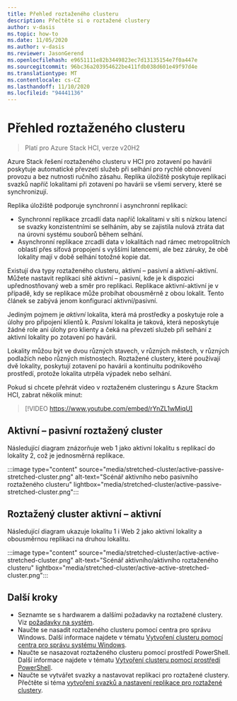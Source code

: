```yaml
---
title: Přehled roztaženého clusteru
description: Přečtěte si o roztažené clustery
author: v-dasis
ms.topic: how-to
ms.date: 11/05/2020
ms.author: v-dasis
ms.reviewer: JasonGerend
ms.openlocfilehash: e9651111e82b3449823ec7d13135154e7f0a447e
ms.sourcegitcommit: 96bc36a203954622be411fdb038d601e49f97d4e
ms.translationtype: MT
ms.contentlocale: cs-CZ
ms.lasthandoff: 11/10/2020
ms.locfileid: "94441136"
---
```

# <a name="stretched-clusters-overview"></a>Přehled roztaženého clusteru

> Platí pro Azure Stack HCI, verze v20H2

Azure Stack řešení roztaženého clusteru v HCI pro zotavení po havárii poskytuje automatické převzetí služeb při selhání pro rychlé obnovení provozu a bez nutnosti ručního zásahu. Replika úložiště poskytuje replikaci svazků napříč lokalitami při zotavení po havárii se všemi servery, které se synchronizují.

Replika úložiště podporuje synchronní i asynchronní replikaci:

- Synchronní replikace zrcadlí data napříč lokalitami v síti s nízkou latencí se svazky konzistentními se selháním, aby se zajistila nulová ztráta dat na úrovni systému souborů během selhání.
- Asynchronní replikace zrcadlí data v lokalitách nad rámec metropolitních oblastí přes síťová propojení s vyššími latencemi, ale bez záruky, že obě lokality mají v době selhání totožné kopie dat.

Existují dva typy roztaženého clusteru, aktivní – pasivní a aktivní-aktivní. Můžete nastavit replikaci sítě aktivní – pasivní, kde je k dispozici upřednostňovaný web a směr pro replikaci. Replikace aktivní-aktivní je v případě, kdy se replikace může probíhat obousměrně z obou lokalit. Tento článek se zabývá jenom konfigurací aktivní/pasivní.

Jediným pojmem je *aktivní* lokalita, která má prostředky a poskytuje role a úlohy pro připojení klientů k. *Pasivní* lokalita je taková, která neposkytuje žádné role ani úlohy pro klienty a čeká na převzetí služeb při selhání z aktivní lokality po zotavení po havárii.

Lokality můžou být ve dvou různých stavech, v různých městech, v různých podlažích nebo různých místnostech. Roztažené clustery, které používají dvě lokality, poskytují zotavení po havárii a kontinuitu podnikového prostředí, protože lokalita utrpěla výpadek nebo selhání.

Pokud si chcete přehrát video v roztaženém clusteringu s Azure Stackm HCI, zabrat několik minut:
> [!VIDEO https://www.youtube.com/embed/rYnZL1wMiqU]

## <a name="active-passive-stretched-cluster"></a>Aktivní – pasivní roztažený cluster

Následující diagram znázorňuje web 1 jako aktivní lokalitu s replikací do lokality 2, což je jednosměrná replikace.

:::image type="content" source="media/stretched-cluster/active-passive-stretched-cluster.png" alt-text="Scénář aktivního nebo pasivního roztaženého clusteru"  lightbox="media/stretched-cluster/active-passive-stretched-cluster.png":::

## <a name="active-active-stretched-cluster"></a>Roztažený cluster aktivní – aktivní

Následující diagram ukazuje lokalitu 1 i Web 2 jako aktivní lokality a obousměrnou replikaci na druhou lokalitu.

:::image type="content" source="media/stretched-cluster/active-active-stretched-cluster.png" alt-text="Scénář aktivního/aktivního roztaženého clusteru" lightbox="media/stretched-cluster/active-active-stretched-cluster.png":::

## <a name="next-steps"></a>Další kroky

- Seznamte se s hardwarem a dalšími požadavky na roztažené clustery. Viz [požadavky na systém](system-requirements.md).
- Naučte se nasadit roztaženého clusteru pomocí centra pro správu Windows. Další informace najdete v tématu [Vytvoření clusteru pomocí centra pro správu systému Windows](../deploy/create-cluster.md).
- Naučte se nasazovat roztaženého clusteru pomocí prostředí PowerShell. Další informace najdete v tématu [Vytvoření clusteru pomocí prostředí PowerShell](../deploy/create-cluster-powershell.md).
- Naučte se vytvářet svazky a nastavovat replikaci pro roztažené clustery. Přečtěte si téma [vytvoření svazků a nastavení replikace pro roztažené clustery](../manage/create-stretched-volumes.md).
